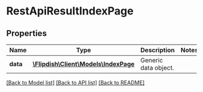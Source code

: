 # RestApiResultIndexPage

## Properties
Name | Type | Description | Notes
------------ | ------------- | ------------- | -------------
**data** | [**\Flipdish\\Client\Models\IndexPage**](IndexPage.md) | Generic data object. | 

[[Back to Model list]](../README.md#documentation-for-models) [[Back to API list]](../README.md#documentation-for-api-endpoints) [[Back to README]](../README.md)


